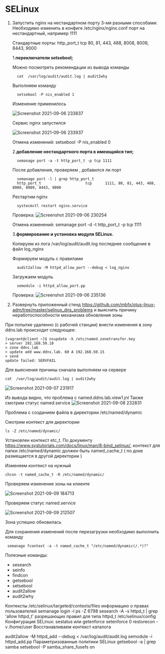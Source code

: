 # SELinux


   1. Запустить nginx на нестандартном порту 3-мя разными способами:
        Необходимо изменить в конфиге /etc/nginx/nginx.conf порт на нестандартный, например 1111
        
        Стандартные порты: 
        http_port_t                    tcp      80, 81, 443, 488, 8008, 8009, 8443, 9000



        1.**переключатели setsebool;**        
        
        Можно посмотреть рекомендации из вывода команды 

            cat  /var/log/audit/audit.log | audit2why

        Выполняем команду 
            
            setsebool -P nis_enabled 1

        Изменение применилось 

        ![Screenshot 2021-09-06 233837](https://i.imgur.com/jSLNXxV.png)

        Сервис nginx запустился

        ![Screenshot 2021-09-06 233937](https://i.imgur.com/zNH5pnM.png)

        Отмена изменений: setsebool -P nis_enabled 0

        2.**добавление нестандартного порта в имеющийся тип;**
         
            semanage port -a -t http_port_t -p tcp 1111
         
        После добавления, проверяем , добавился ли порт 
            
            semanage port -l | grep http_port_t
            http_port_t                    tcp      1111, 80, 81, 443, 488, 8008, 8009, 8443, 9000

        Рестартим nginx
        
            systecmctl restart nginx.service

        Проверка:
        ![Screenshot 2021-09-06 230254](https://i.imgur.com/OxgASOm.png)

        Отмена изменений:  semanage port -d -t http_port_t -p tcp 1111


        3.**формирование и установка модуля SELinux.**

        Копируем из лога /var/log/audit/audit.log последнее сообщение в файл log_nginx

        Формируем модуль с правилами  

            audit2allow -M httpd_allow_port --debug < log_nginx

        Загружаем модуль 
        
            semodule -i httpd_allow_port.pp

        Проверка:
        ![Screenshot 2021-09-06 235136](https://i.imgur.com/53SmBel.png)





1. Развернуть приложенный стенд https://github.com/mbfx/otus-linux-adm/tree/master/selinux_dns_problems и выяснить причину неработоспособности механизма обновления зоны

При попытке удаленно (с рабочей станции) внести изменения в зону ddns.lab происходит следующее:

    [vagrant@client ~]$ nsupdate -k /etc/named.zonetransfer.key
    > server 192.168.50.10
    > zone ddns.lab
    > update add www.ddns.lab. 60 A 192.168.50.15
    > send
    update failed: SERVFAIL

Для выяснения причины сначала выполняем на сервере 

    cat  /var/log/audit/audit.log | audit2why

![Screenshot 2021-09-07 231917](https://i.imgur.com/T4Vawpq.png)

Из вывода видно, что проблема с named.ddns.lab.view1.jnl
Также смотрим статус named.service
![Screenshot 2021-09-08 232831](https://i.imgur.com/OsLthjK.png)

Проблема с созданием файла в директории /etc/named/dynamic

Смотрим контекст для директории

    ls -Z /etc/named/dynamic/

Установлен контекст etc_t. 
По документу https://www.systutorials.com/docs/linux/man/8-bind_selinux/, контекст для папки /etc/named/dynamic  должен быть named_cache_t ( по доке размещается в другой директории )

Изменяем контекст на нужный 

    chcon -t named_cache_t -R /etc/named/dynamic/

Проверяем изменение зоны на клиенте 

![Screenshot 2021-09-09 184713](https://i.imgur.com/9j1mrOQ.png)

Проверяем статус named.service

![Screenshot 2021-09-09 212507](https://i.imgur.com/ie3GcK2.png)

Зона успешно обновилась

Для сохранения изменений после перезагрузки необходимо выполнить команду 

     semanage fcontext -a -t named_cache_t "/etc/named/dynamic(/.*)?"



Полезные команды: 

- sesearch
- seinfo
- findcon
- getsebool
- setsebool
- audit2allow
- audit2why

Контексты /etc/selinux/targeted/contexts/files
информацию о правах пользователей
semanage login -l
ps -Z 6798
sesearch -A -s httpd_t | grep 'allow httpd_t' разрешающих правил для типа httpd_t
/etc/selinux/config  Конфигурация SELinux:
sestatus или getenforce
setenforce 0
restorecon -v /home/user Восстанавливаем контекст каталога

audit2allow -M httpd_add --debug < /var/log/audit/audit.log
semodule -i httpd_add.pp
Параметризованные политики SELinux
getsebool -a | grep samba
setsebool -P samba_share_fusefs on